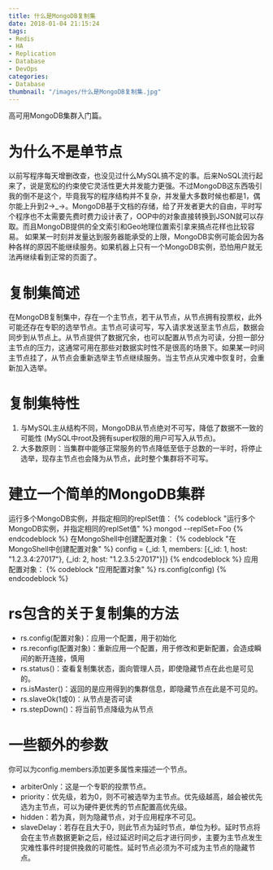 ```yaml
---
title: 什么是MongoDB复制集
date: 2018-01-04 21:15:24
tags:
- Redis
- HA
- Replication
- Database
- DevOps
categories:
- Database
thumbnail: "/images/什么是MongoDB复制集.jpg"
---
```

高可用MongoDB集群入门篇。

# 为什么不是单节点
以前写程序每天增删改查，也没见过什么MySQL搞不定的事。后来NoSQL流行起来了，说是宽松的约束使它灵活性更大并发能力更强。不过MongoDB这东西吸引我的倒不是这个，毕竟我写的程序结构并不复杂，并发量大多数时候也都是1，偶尔能上升到2→\_→。MongoDB基于文档的存储，给了开发者更大的自由，平时写个程序也不太需要先费时费力设计表了，OOP中的对象直接转换到JSON就可以存取。而且MongoDB提供的全文索引和Geo地理位置索引拿来搞点花样也比较容易。
如果某一时刻并发量达到服务器能承受的上限，MongoDB实例可能会因为各种各样的原因不能继续服务。如果机器上只有一个MongoDB实例，恐怕用户就无法再继续看到正常的页面了。

# 复制集简述
在MongoDB复制集中，存在一个主节点，若干从节点，从节点拥有投票权，此外可能还存在专职的选举节点。主节点可读可写，写入请求发送至主节点后，数据会同步到从节点上。从节点提供了数据冗余，也可以配置从节点为可读，分担一部分主节点的压力，这通常可用在那些对数据实时性不是很高的场景下。如果某一时间主节点挂了，从节点会重新选举主节点继续服务。当主节点从灾难中恢复时，会重新加入选举。

# 复制集特性
1. 与MySQL主从结构不同，MongoDB从节点绝对不可写，降低了数据不一致的可能性 (MySQL中root及拥有super权限的用户可写入从节点)。
2. 大多数原则：当集群中能够正常服务的节点降低至低于总数的一半时，将停止选举，现存主节点也会降为从节点，此时整个集群将不可写。

# 建立一个简单的MongoDB集群
运行多个MongoDB实例，并指定相同的replSet值：
{% codeblock "运行多个MongoDB实例，并指定相同的replSet值" %}
mongod --replSet=Foo
{% endcodeblock %}
在MongoShell中创建配置对象：
{% codeblock "在MongoShell中创建配置对象" %}
config = {_id: 1, members: [{_id: 1, host: "1.2.3.4:27017"}, {_id: 2, host: "1.2.3.5:27017"}]}
{% endcodeblock %}
应用配置对象：
{% codeblock "应用配置对象" %}
rs.config(config)
{% endcodeblock %}

# rs包含的关于复制集的方法
- rs.config(配置对象)：应用一个配置，用于初始化
- rs.reconfig(配置对象)：重新应用一个配置，用于修改和更新配置，会造成瞬间的断开连接，慎用
- rs.status()：查看复制集状态，面向管理人员，即使隐藏节点在此也是可见的。
- rs.isMaster()：返回的是应用得到的集群信息，即隐藏节点在此是不可见的。
- rs.slaveOk(1或0)：从节点是否可读
- rs.stepDown()：将当前节点降级为从节点

# 一些额外的参数
你可以为config.members添加更多属性来描述一个节点。
- arbiterOnly：这是一个专职的投票节点。
- priority：优先级，若为0，则不可被选举为主节点。优先级越高，越会被优先选为主节点，可以为硬件更优秀的节点配置高优先级。
- hidden：若为真，则为隐藏节点，对于应用程序不可见。
- slaveDelay：若存在且大于0，则此节点为延时节点，单位为秒。延时节点将会在主节点数据更新之后，经过延迟时间之后才进行同步，主要为主节点发生灾难性事件时提供挽救的可能性。延时节点必须为不可成为主节点的隐藏节点。
